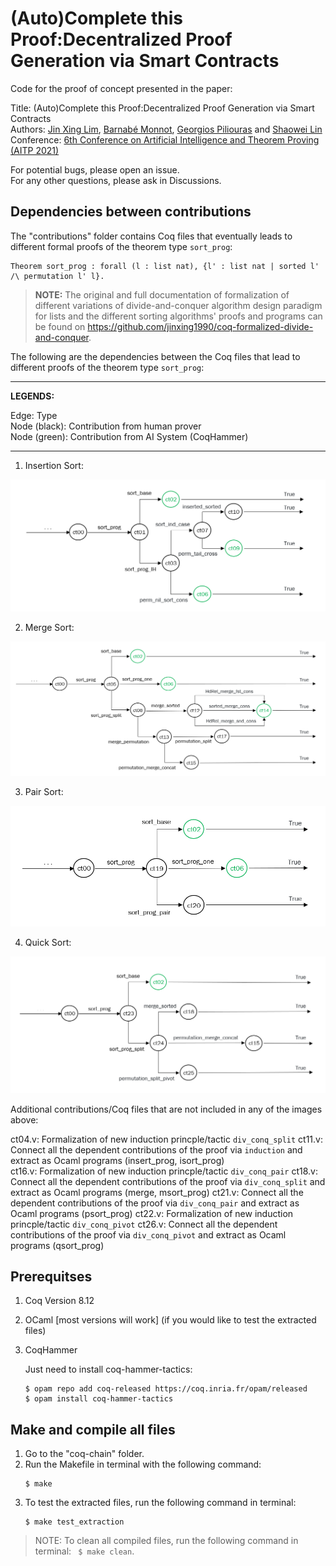 # (Auto)Complete this Proof:Decentralized Proof Generation via Smart Contracts

Code for the proof of concept presented in the paper:  

Title: (Auto)Complete this Proof:Decentralized Proof Generation via Smart Contracts   
Authors: [Jin Xing Lim](https://www.linkedin.com/in/jin-xing-lim-840814189/), [Barnabé Monnot](https://barnabemonnot.com/), [Georgios Piliouras](https://people.sutd.edu.sg/~georgios/) and [Shaowei Lin](https://shaoweilin.github.io/)   
Conference: [6th Conference on Artificial Intelligence and Theorem Proving (AITP 2021)](http://aitp-conference.org/2021/)

For potential bugs, please open an issue.   
For any other questions, please ask in Discussions.

## Dependencies between contributions

The "contributions" folder contains Coq files that eventually leads to different formal proofs of the theorem type `sort_prog`:
```coq
Theorem sort_prog : forall (l : list nat), {l' : list nat | sorted l' /\ permutation l' l}.
```

> **NOTE:** The original and full documentation of formalization of different variations of divide-and-conquer algorithm design paradigm for lists and the different sorting algorithms' proofs and programs can be found on https://github.com/jinxing1990/coq-formalized-divide-and-conquer.

The following are the dependencies between the Coq files that lead to different proofs of the theorem type `sort_prog`:

--- 
**LEGENDS:**

Edge: Type  
Node (black): Contribution from human prover   
Node (green): Contribution from AI System (CoqHammer)   

---

1. Insertion Sort:

![Insertion Sort](/images/isort_dep.png)

2. Merge Sort:

![Merge Sort](/images/msort_dep.png)

3. Pair Sort:

![Pair Sort](/images/psort_dep.png)

4. Quick Sort:

![Quick Sort](/images/qsort_dep.png)

Additional contributions/Coq files that are not included in any of the images above:

ct04.v: Formalization of new induction princple/tactic `div_conq_split` 
ct11.v: Connect all the dependent contributions of the proof via `induction` and extract as Ocaml programs (insert_prog, isort_prog)    
ct16.v: Formalization of new induction princple/tactic `div_conq_pair`
ct18.v: Connect all the dependent contributions of the proof via `div_conq_split` and extract as Ocaml programs (merge, msort_prog)
ct21.v: Connect all the dependent contributions of the proof via `div_conq_pair` and extract as Ocaml programs (psort_prog)
ct22.v: Formalization of new induction princple/tactic `div_conq_pivot`
ct26.v: Connect all the dependent contributions of the proof via `div_conq_pivot` and extract as Ocaml programs (qsort_prog)

## Prerequitses

1. Coq Version 8.12
2. OCaml [most versions will work] (if you would like to test the extracted files)
3. CoqHammer

    Just need to install coq-hammer-tactics:
    ```
    $ opam repo add coq-released https://coq.inria.fr/opam/released
    $ opam install coq-hammer-tactics
    ```

## Make and compile all files

1. Go to the "coq-chain" folder.
2. Run the Makefile in terminal with the following command:
    ```
    $ make
    ```
3. To test the extracted files, run the following command in terminal:
    ```
    $ make test_extraction
    ```
> NOTE: To clean all compiled files, run the following command in terminal: ` $ make clean`.